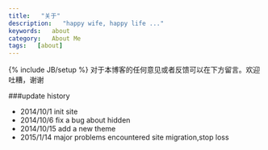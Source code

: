 ```yaml
---
title:   "关于"
description:   "happy wife, happy life ..."
keywords:   about
category:   About Me
tags:   [about] 
---
```



{% include JB/setup %}
对于本博客的任何意见或者反馈可以在下方留言。欢迎吐糟，谢谢

###update history
- 2014/10/1 init site
- 2014/10/6 fix a bug about hidden
- 2014/10/15 add a new theme
- 2015/1/14 major problems encountered site migration,stop loss

